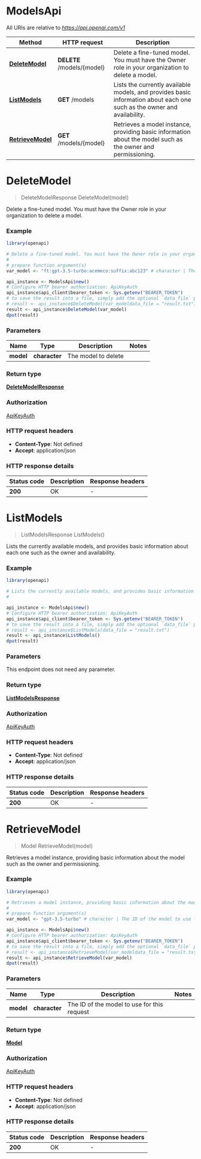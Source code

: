 # ModelsApi

All URIs are relative to *https://api.openai.com/v1*

Method | HTTP request | Description
------------- | ------------- | -------------
[**DeleteModel**](ModelsApi.md#DeleteModel) | **DELETE** /models/{model} | Delete a fine-tuned model. You must have the Owner role in your organization to delete a model.
[**ListModels**](ModelsApi.md#ListModels) | **GET** /models | Lists the currently available models, and provides basic information about each one such as the owner and availability.
[**RetrieveModel**](ModelsApi.md#RetrieveModel) | **GET** /models/{model} | Retrieves a model instance, providing basic information about the model such as the owner and permissioning.


# **DeleteModel**
> DeleteModelResponse DeleteModel(model)

Delete a fine-tuned model. You must have the Owner role in your organization to delete a model.

### Example
```R
library(openapi)

# Delete a fine-tuned model. You must have the Owner role in your organization to delete a model.
#
# prepare function argument(s)
var_model <- "ft:gpt-3.5-turbo:acemeco:suffix:abc123" # character | The model to delete

api_instance <- ModelsApi$new()
# Configure HTTP bearer authorization: ApiKeyAuth
api_instance$api_client$bearer_token <- Sys.getenv("BEARER_TOKEN")
# to save the result into a file, simply add the optional `data_file` parameter, e.g.
# result <- api_instance$DeleteModel(var_modeldata_file = "result.txt")
result <- api_instance$DeleteModel(var_model)
dput(result)
```

### Parameters

Name | Type | Description  | Notes
------------- | ------------- | ------------- | -------------
 **model** | **character**| The model to delete | 

### Return type

[**DeleteModelResponse**](DeleteModelResponse.md)

### Authorization

[ApiKeyAuth](../README.md#ApiKeyAuth)

### HTTP request headers

 - **Content-Type**: Not defined
 - **Accept**: application/json

### HTTP response details
| Status code | Description | Response headers |
|-------------|-------------|------------------|
| **200** | OK |  -  |

# **ListModels**
> ListModelsResponse ListModels()

Lists the currently available models, and provides basic information about each one such as the owner and availability.

### Example
```R
library(openapi)

# Lists the currently available models, and provides basic information about each one such as the owner and availability.
#

api_instance <- ModelsApi$new()
# Configure HTTP bearer authorization: ApiKeyAuth
api_instance$api_client$bearer_token <- Sys.getenv("BEARER_TOKEN")
# to save the result into a file, simply add the optional `data_file` parameter, e.g.
# result <- api_instance$ListModels(data_file = "result.txt")
result <- api_instance$ListModels()
dput(result)
```

### Parameters
This endpoint does not need any parameter.

### Return type

[**ListModelsResponse**](ListModelsResponse.md)

### Authorization

[ApiKeyAuth](../README.md#ApiKeyAuth)

### HTTP request headers

 - **Content-Type**: Not defined
 - **Accept**: application/json

### HTTP response details
| Status code | Description | Response headers |
|-------------|-------------|------------------|
| **200** | OK |  -  |

# **RetrieveModel**
> Model RetrieveModel(model)

Retrieves a model instance, providing basic information about the model such as the owner and permissioning.

### Example
```R
library(openapi)

# Retrieves a model instance, providing basic information about the model such as the owner and permissioning.
#
# prepare function argument(s)
var_model <- "gpt-3.5-turbo" # character | The ID of the model to use for this request

api_instance <- ModelsApi$new()
# Configure HTTP bearer authorization: ApiKeyAuth
api_instance$api_client$bearer_token <- Sys.getenv("BEARER_TOKEN")
# to save the result into a file, simply add the optional `data_file` parameter, e.g.
# result <- api_instance$RetrieveModel(var_modeldata_file = "result.txt")
result <- api_instance$RetrieveModel(var_model)
dput(result)
```

### Parameters

Name | Type | Description  | Notes
------------- | ------------- | ------------- | -------------
 **model** | **character**| The ID of the model to use for this request | 

### Return type

[**Model**](Model.md)

### Authorization

[ApiKeyAuth](../README.md#ApiKeyAuth)

### HTTP request headers

 - **Content-Type**: Not defined
 - **Accept**: application/json

### HTTP response details
| Status code | Description | Response headers |
|-------------|-------------|------------------|
| **200** | OK |  -  |

